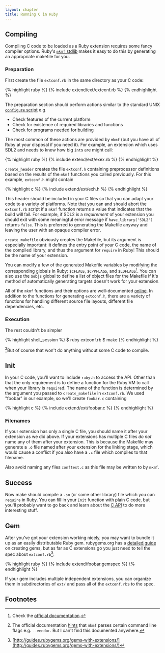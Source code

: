 ```yaml
---
layout: chapter
title: Running C in Ruby
---
```


## Compiling ##

Compiling C code to be loaded as a Ruby extension requires some fancy compiler
options. Ruby's [`mkmf` stdlib][mkmf] makes it easy to do this by generating an
appropriate makefile for you.

### Preparation ###

First create the file `extconf.rb` in the same directory as your C code:

{% highlight ruby %}
{% include extend/ext/extconf.rb %}
{% endhighlight %}

The preparation section should perform actions similar to the standard UNIX
[`configure` script][conf] e.g.

* Check features of the current platform
* Check for existence of required libraries and functions
* Check for programs needed for building

[conf]: http://en.wikipedia.org/wiki/Configure_script

The most common of these actions are provided by `mkmf` (but you have all of
Ruby at your disposal if you need it). For example, an extension which uses SDL2
and needs to know how big `int`s are might call:

{% highlight ruby %}
{% include extend/ext/exex.rb %}
{% endhighlight %}

`create_header` creates the file `extconf.h` containing preprocessor definitions
based on the results of the `mkmf` functions you called previously. For this
example, `extconf.h` might contain

{% highlight c %}
{% include extend/ext/exh.h %}
{% endhighlight %}

This header should be included in your C files so that you can adapt your code
to a variety of platforms. Note that you can and should abort the `extconf.rb`
script if a `mkmf` function returns a value that indicates that the build will
fail. For example, if SDL2 is a _requirement_ of your extension you should exit
with some meaningful error message if `have_library('SDL2')` returns `false`.
This is preferred to generating the Makefile anyway and leaving the user with an
opaque compiler error.

`create_makefile` obviously creates the Makefile, but its argument is especially
important: it defines the entry point of your C code, the name of the compiled
library, and thus the argument for `require` in Ruby! This should be the name of
your extension.

You can modify a few of the generated Makefile variables by modifying the
corresponding globals in Ruby: `$CFLAGS`, `$CPPFLAGS`, and `$LDFLAGS`[^glob].
You can also use the `$objs` global to define a list of object files for the
Makefile if it's method of automatically generating targets doesn't work for
your extension.

All of the `mkmf` functions and their options are well-documented
[online][mkmf]. In addition to the functions for generating `extconf.h`, there
are a variety of functions for handling different source file layouts, different
file dependencies, etc.

[mkmf]: http://www.ruby-doc.org/stdlib/libdoc/mkmf/rdoc/MakeMakefile.html

### Execution ###

The rest couldn't be simpler

{% highlight shell_session %}
$ ruby extconf.rb
$ make
{% endhighlight %}

[^argv]But of course that won't do anything without some C code to compile.

## Init ##

In your C code, you'll want to include `ruby.h` to access the API. Other than
that the only requirement is to define a function for the Ruby VM to call when
your library is `require`d. The name of the function is determined by the
argument you passed to `create_makefile` in `extconf.rb`. We used "foobar" in
our example, so we'll create `foobar.c` containing

{% highlight c %}
{% include extend/ext/foobar.c %}
{% endhighlight %}

### Filenames ###

If your extension has only a single C file, you should name it after your
extension as we did above. If your extensions has multiple C files _do not_ name
any of them after your extension. This is because the Makefile may generate a
`.o` file named after your extension for the linking stage, which would cause a
conflict if you also have a `.c` file which compiles to that filename.

Also avoid naming any files `conftest.c` as this file may be written to by
`mkmf`.

## Success ##

Now make should compile a `.so` (or some other library) file which you can
`require` in Ruby. You can fill in your `Init` function with plain C code, but
you'll probably want to go back and learn about the [C API](../c) to do more
interesting stuff.

## Gem ##

After you've got your extension working nicely, you may want to bundle it up as
an easily distributable Ruby gem. rubygems.org has a [detailed guide][rbg] on
creating gems, but as far as C extensions go you just need to tell the spec
about `extconf.rb`[^rbg]:

{% highlight ruby %}
{% include extend/foobar.gemspec %}
{% endhighlight %}

If your gem includes multiple independent extensions, you can organize them in
subdirectories of `ext/` and pass all of the `extconf.rb`s to the spec.

[rbg]: http://guides.rubygems.org/make-your-own-gem/

## Footnotes ##

[^glob]: Check the [official documentation][globals].

[^argv]: The official documentation [hints][makefile] that `mkmf` parses certain
         command line flags e.g.  `--vendor`. But I can't find this documented
         anywhere.

[^rbg]: [http://guides.rubygems.org/gems-with-extensions/](http://guides.rubygems.org/gems-with-extensions/)

[globals]: https://github.com/ruby/ruby/blob/trunk/doc/extension.rdoc#prepare-extconfrb
[makefile]: https://github.com/ruby/ruby/blob/trunk/doc/extension.rdoc#generate-makefile
